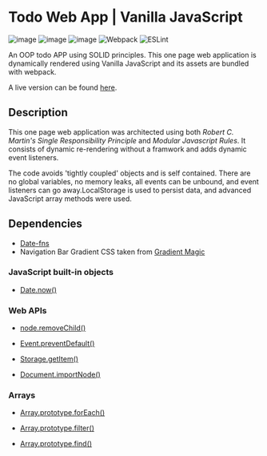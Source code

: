 # Todo Web App | Vanilla JavaScript

![image](https://img.shields.io/badge/JavaScript-323330?style=for-the-badge&logo=javascript&logoColor=F7DF1E) ![image](https://img.shields.io/badge/HTML5-E34F26?style=for-the-badge&logo=html5&logoColor=white) ![image](https://img.shields.io/badge/CSS3-1572B6?style=for-the-badge&logo=css3&logoColor=white) ![Webpack](https://img.shields.io/badge/webpack-%238DD6F9.svg?style=for-the-badge&logo=webpack&logoColor=black) ![ESLint](https://img.shields.io/badge/ESLint-4B3263?style=for-the-badge&logo=eslint&logoColor=white)

An OOP todo APP using SOLID principles. This one page web application is dynamically rendered using Vanilla JavaScript and its assets are bundled with webpack. 

A live version can be found [here]().

## Description

This one page web application was architected using both _Robert C. Martin's Single Responsibility Principle_ and _Modular Javascript Rules_. It consists of dynamic re-rendering without a framwork and adds dynamic event listeners.

The code avoids 'tightly coupled' objects and is self contained. There are no global variables, no memory leaks, all events can be unbound, and event listeners can go away.LocalStorage is used to persist data, and advanced JavaScript array methods were used.

## Dependencies

- [Date-fns](https://github.com/date-fns/date-fns)
- Navigation Bar Gradient CSS taken from [Gradient Magic](https://www.gradientmagic.com/)

### JavaScript built-in objects

- [Date.now()](https://developer.mozilla.org/en-US/docs/Web/JavaScript/Reference/Global_Objects/Date/now)

### Web APIs

- [node.removeChild()](https://developer.mozilla.org/en-US/docs/Web/API/Node/removeChild)

- [Event.preventDefault()](https://developer.mozilla.org/en-US/docs/Web/API/Event/preventDefault)

- [Storage.getItem()](https://developer.mozilla.org/en-US/docs/Web/API/Storage/getItem)

- [Document.importNode()](https://developer.mozilla.org/en-US/docs/Web/API/Document/importNode)

### Arrays

- [Array.prototype.forEach()](https://developer.mozilla.org/en-US/docs/Web/JavaScript/Reference/Global_Objects/Array/forEach)

- [Array.prototype.filter()](https://developer.mozilla.org/en-US/docs/Web/JavaScript/Reference/Global_Objects/Array/filter)

- [Array.prototype.find()](https://developer.mozilla.org/en-US/docs/Web/JavaScript/Reference/Global_Objects/Array/find)
